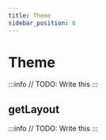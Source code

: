 ```yaml
---
title: Theme
sidebar_position: 6
---
```


# Theme

:::info
// TODO: Write this
:::

## getLayout

:::info
// TODO: Write this
:::
